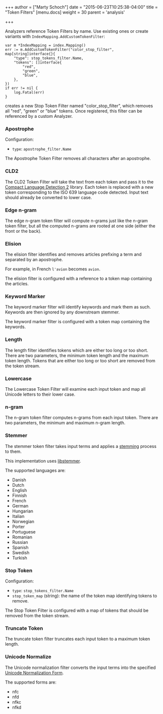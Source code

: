 +++
author = ["Marty Schoch"]
date = "2015-06-23T10:25:38-04:00"
title = "Token Filters"
[menu.docs]
weight = 30
parent = 'analysis'

+++

Analyzers reference Token Filters by name. Use existing ones or create variants with `IndexMapping.AddCustomTokenFilter`:
```
var m *IndexMapping = index.Mapping()
err := m.AddCustomTokenFilter("color_stop_filter", map[string]interface{}{
    "type": stop_tokens_filter.Name,
    "tokens": []interface{
        "red",
        "green",
        "blue",
    },
})
if err != nil {
    log.Fatal(err)
}
```
creates a new Stop Token Filter named "color_stop_filter", which removes all "red", "green" or "blue" tokens. Once registered, this filter can be referenced by a custom Analyzer.

### Apostrophe

Configuration:

* `type`: `apostrophe_filter.Name`

The Apostrophe Token Filter removes all characters after an apostrophe.

### CLD2

The CLD2 Token Filter will take the text from each token and pass it to the [Compact Language Detection 2](https://code.google.com/p/cld2/) library.  Each token is replaced with a new token corresponding to the ISO 639 language code detected.  Input text should already be converted to lower case.

### Edge n-gram

The edge n-gram token filter will compute n-grams just like the n-gram token filter, but all the computed n-grams are rooted at one side (either the front or the back).

### Elision

The elision filter identifies and removes articles prefixing a term and separated by an apostrophe.

For example, in French `l'avion` becomes `avion`.

The elision filter is configured with a reference to a token map containing the articles.

### Keyword Marker

The keyword marker filter will identify keywords and mark them as such.  Keywords are then ignored by any downstream stemmer.

The keyword marker filter is configured with a token map containing the keywords.

### Length

The length filter identifies tokens which are either too long or too short.  There are two parameters, the minimum token length and the maximum token length.  Tokens that are either too long or too short are removed from the token stream.

### Lowercase

The Lowercase Token Filter will examine each input token and map all Unicode letters to their lower case.

### n-gram

The n-gram token filter computes n-grams from each input token.  There are two parameters, the minimum and maximum n-gram length.

### Stemmer

The stemmer token filter takes input terms and applies a [stemming](http://en.wikipedia.org/wiki/Stemming) process to them.

This implementation uses [libstemmer](http://snowball.tartarus.org/).

The supported languages are:

* Danish
* Dutch
* English
* Finnish
* French
* German
* Hungarian
* Italian 
* Norwegian
* Porter
* Portuguese
* Romanian
* Russian
* Spanish
* Swedish
* Turkish

### Stop Token

Configuration:

* `type`: `stop_tokens_filter.Name`
* `stop_token_map` (string): the name of the token map identifying tokens to remove.

The Stop Token Filter is configured with a map of tokens that should be removed from the token stream.

### Truncate Token

The truncate token filter truncates each input token to a maximum token length.

### Unicode Normalize

The Unicode normalization filter converts the input terms into the specified [Unicode Normalization Form](http://unicode.org/reports/tr15/).

The supported forms are:

* nfc
* nfd
* nfkc
* nfkd
